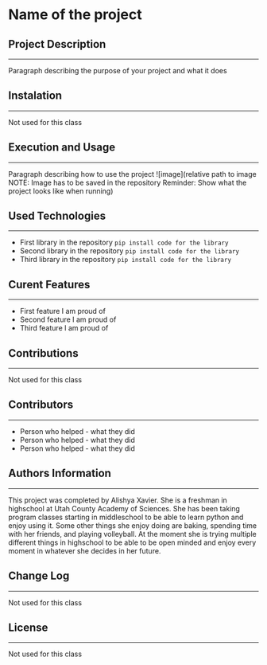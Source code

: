 # Name of the project

## Project Description
---
Paragraph describing the purpose of your project and what it does  

## Instalation
---
Not used for this class  

## Execution and Usage
---
Paragraph describing how to use the project
![image](relative path to image NOTE: Image has to be saved in the repository Reminder: Show what the project looks like when running)  

## Used Technologies
---
+ First library in the repository
`pip install code for the library`
+ Second library in the repository
`pip install code for the library`
+ Third library in the repository
`pip install code for the library`  

## Curent Features
---
+ First feature I am proud of
+ Second feature I am proud of 
+ Third feature I am proud of

## Contributions
---
Not used for this class  

## Contributors
---
+ Person who helped - what they did 
+ Person who helped - what they did 
+ Person who helped - what they did  

## Authors Information
---
This project was completed by Alishya Xavier. She is a freshman in highschool at Utah County Academy of Sciences. She has been taking program classes starting in middleschool to be able to learn python and enjoy using it. Some other things she enjoy doing are baking, spending time with her friends, and playing volleyball. At the moment she is trying multiple different things in highschool to be able to be open minded and enjoy every moment in whatever she decides in her future. 
## Change Log 
---
Not used for this class  

## License
---
Not used for this class
